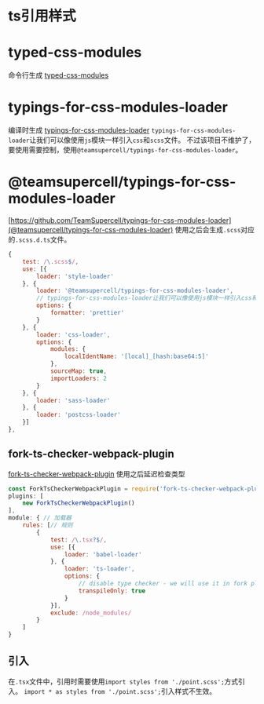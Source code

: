 <!--
 * @Author: tangdaoyong
 * @Date: 2020-12-21 11:08:20
 * @LastEditors: tangdaoyong
 * @LastEditTime: 2020-12-21 11:27:39
 * @Description: ts引用样式
-->

# ts引用样式

# typed-css-modules

命令行生成
[typed-css-modules](https://github.com/Quramy/typed-css-modules)

# typings-for-css-modules-loader

编译时生成
[typings-for-css-modules-loader](https://github.com/Jimdo/typings-for-css-modules-loader)
`typings-for-css-modules-loader`让我们可以像使用`js`模块一样引入`css`和`scss`文件。
不过该项目不维护了，要使用需要控制，使用`@teamsupercell/typings-for-css-modules-loader`。

# @teamsupercell/typings-for-css-modules-loader

[https://github.com/TeamSupercell/typings-for-css-modules-loader](@teamsupercell/typings-for-css-modules-loader)
使用之后会生成`.scss`对应的`.scss.d.ts`文件。
```js
{
    test: /\.scss$/,
    use: [{
        loader: 'style-loader'
    }, {
        loader: '@teamsupercell/typings-for-css-modules-loader',
        // typings-for-css-modules-loader让我们可以像使用js模块一样引入css和scss文件。
        options: {
            formatter: 'prettier'
        }
    }, {
        loader: 'css-loader',
        options: {
            modules: {
                localIdentName: '[local]_[hash:base64:5]'
            },
            sourceMap: true,
            importLoaders: 2
        }
    }, {
        loader: 'sass-loader'
    }, {
        loader: 'postcss-loader'
    }]
},
```

## fork-ts-checker-webpack-plugin

[fork-ts-checker-webpack-plugin](https://github.com/TypeStrong/fork-ts-checker-webpack-plugin#plugin-hooks)
使用之后延迟检查类型
```js
const ForkTsCheckerWebpackPlugin = require('fork-ts-checker-webpack-plugin');
plugins: [
    new ForkTsCheckerWebpackPlugin()
],
module: { // 加载器
    rules: [// 规则
        {
            test: /\.tsx?$/,
            use: [{
                loader: 'babel-loader'
            }, {
                loader: 'ts-loader',
                options: {
                    // disable type checker - we will use it in fork plugin
                    transpileOnly: true
                }
            }],
            exclude: /node_modules/
        }
    ]
}
```

## 引入
在`.tsx`文件中，引用时需要使用`import styles from './point.scss';`方式引入。
`import * as styles from './point.scss';`引入样式不生效。